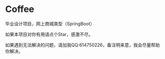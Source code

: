 # Coffee
 毕业设计项目，网上商城类型（SpringBoot）
 
 如果本项目对你有用请点个Star，感激不尽。
 
 如果遇到无法解决的问题，请加我QQ:614750226，备注明来意，我会尽量帮助你解决。



